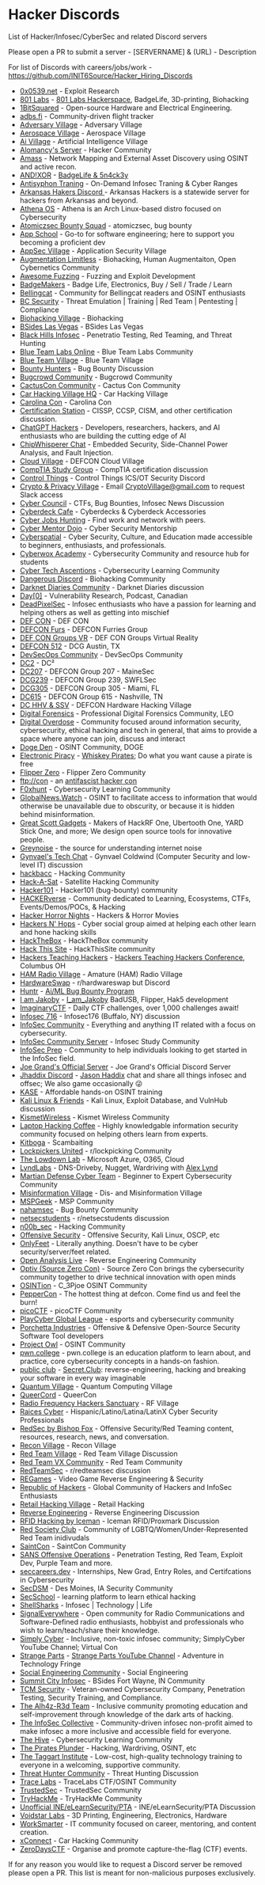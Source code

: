# Hacker Discords

List of Hacker/Infosec/CyberSec and related Discord servers

Please open a PR to submit a server - [SERVERNAME] & (URL) - Description

For list of Discords with careers/jobs/work - https://github.com/INIT6Source/Hacker_Hiring_Discords

- [0x0539.net](https://discord.gg/n8k3cPZxe9) - Exploit Research
- [801 Labs](https://discord.gg/801labs) - [801 Labs Hackerspace](https://www.801labs.org/), BadgeLife, 3D-printing, Biohacking
- [1BitSquared](https://1bitsquared.com/pages/chat) - Open-source Hardware and Electrical Engineering.
- [adbs.fi](https://discord.gg/jfVRF2XRwF) - Community-driven flight tracker
- [Adversary Village](https://discord.gg/rk44QhQR) - Adversary Village
- [Aerospace Village](https://discord.com/invite/gV4EWuk) - Aerospace Village
- [Ai Village](discord.gg/xMK7fuu) - Artificial Intelligence Village
- [Alomancy's Server](https://discord.gg/bPw3arrhbJ) - Hacker Community
- [Amass](https://discord.gg/BjCH28z7f6) - Network Mapping and External Asset Discovery using OSINT and active recon.
- [AND!XOR](https://discord.gg/Frf5VpXN9F) - [BadgeLife & 5n4ck3y](https://www.andnxor.com/)
- [Antisyphon Traning](https://discord.gg/antisyphon) - On-Demand Infosec Traning & Cyber Ranges
- [Arkansas Hakers Discord ](https://krime.life) - Arkansas Hackers is a statewide server for hackers from Arkansas and beyond.
- [Athena OS](https://discord.gg/2tM4X4RmA5) - Athena is an Arch Linux-based distro focused on Cybersecurity
- [Atomiczsec Bounty Squad](https://discord.gg/EswRSZNr9f) - atomiczsec, bug bounty
- [App School](https://discord.gg/UZvak5t7j5) - Go-to for software engineering; here to support you becoming a proficient dev
- [AppSec Village](https://discord.gg/5XY8qYXd7R) - Application Security Village
- [Augmentation Limitless](https://www.patreon.com/user?u=84030408) - Biohacking, Human Augmentaiton, Open Cybernetics Community
- [Awesome Fuzzing](https://discord.gg/cvTjr47YSU) - Fuzzing and Exploit Development
- [BadgeMakers](http://discord.badge.life) - Badge Life, Electronics, Buy / Sell / Trade / Learn
- [Bellingcat](https://discord.gg/bellingcat) - Community for Bellingcat readers and OSINT enthusiasts
- [BC Security](discord.gg/P8PZPyf) - Threat Emulation | Training | Red Team | Pentesting | Compliance
- [Biohacking Village](https://discord.gg/Q8ubDb5) - Biohacking
- [BSides Las Vegas](https://discord.gg/JeeAjMCN) - BSides Las Vegas
- [Black Hills Infosec](https://discord.gg/bhis) - Penetratio Testing, Red Teaming, and Threat Hunting
- [Blue Team Labs Online](https://discord.gg/T8F2jqZwMG) - Blue Team Labs Community
- [Blue Team Village](https://discord.gg/blueteamvillage) - Blue Team Village
- [Bounty Hunters](https://discord.gg/bugbounty) - Bug Bounty Discussion
- [Bugcrowd Community](https://discord.com/invite/TWr3Brs) - Bugcrowd Community
- [CactusCon Community](https://discord.gg/znvNrP5xPB) - Cactus Con Community
- [Car Hacking Village HQ](https://discord.gg/JWCCTAM) - Car Hacking Village
- [Carolina Con](https://discord.gg/xx6RaeRcD4) - Carolina Con
- [Certification Station](https://discord.gg/certstation) - CISSP, CCSP, CISM, and other certification discussion.
- [ChatGPT Hackers](https://discord.gg/d4zDC4u7Ag) - Developers, researchers, hackers, and AI enthusiasts who are building the cutting edge of AI
- [ChipWhisperer Chat](https://discord.gg/WKbT3cX9Yq) - Embedded Security, Side-Channel Power Analysis, and Fault Injection.
- [Cloud Village](https://discord.gg/7ChUvmEYeF) - DEFCON Cloud Village
- [CompTIA Study Group](https://discord.gg/G7j2hMKbF4) - CompTIA certification discussion
- [Control Things](https://discord.gg/ControlThings) - Control Things ICS/OT Security Discord
- [Crypto & Privacy Village](https://cryptovillage.slack.com/) - Email CryptoVillage@gmail.com to request Slack access
- [Cyber Council](https://discord.gg/computers) - CTFs, Bug Bounties, Infosec News Discussion
- [Cyberdeck Cafe](https://discord.gg/5rDpDqwXq2) - Cyberdecks & Cyberdeck Accessories
- [Cyber Jobs Hunting](https://discord.gg/cyber-jobs-hunting-777881374555897886) -  Find work and network with peers.
- [Cyber Mentor Dojo](https://discord.gg/KFMZ68wG) - Cyber Security Mentorship
- [Cyberspatial](https://discord.gg/GaP8VmWchh) - Cyber Security, Culture, and Education made accessible to beginners, enthusiasts, and professionals.
- [Cyberwox Academy](https://discord.gg/jUqmShxGuz) - Cybersecurity Community and resource hub for students
- [Cyber Tech Ascentions](https://discord.gg/WxesdwCpre) - Cybersecurity Learning Community
- [Dangerous Discord](https://discord.com/invite/qtnE8T3) - Biohacking Community
- [Darknet Diaries Community](https://discord.gg/darknetdiaries) - Darknet Diaries discussion
- [Day[0]](https://discord.gg/K3PUYKZY6P) - Vulnerability Research, Podcast, Canadian
- [DeadPixelSec](https://discord.gg/deadpixelsec) - Infosec enthusiasts who have a passion for learning and helping others as well as getting into mischief
- [DEF CON](https://discord.gg/defcon) - DEF CON
- [DEFCON Furs](https://discord.io/defconfurs) - DEFCON Furries Group
- [DEF CON Groups VR](https://discord.gg/bsX4QXf3rD) - DEF CON Groups Virtual Reality
- [DEFCON 512](discord.dc512.org) - DCG Austin, TX
- [DevSecOps Community](https://discord.gg/devsecops-community-918181751526948884) - DevSecOps Community
- [DC2](https://discord.gg/GvjDcCew9Q) - DC²
- [DC207](https://discord.gg/JjpKF6sFW6) - DEFCON Group 207 - MaineSec
- [DCG239](https://discord.gg/aDTRemnchA) - DEFCON Group 239, SWFLSec
- [DCG305](https://discord.gg/GjAw6vhTua) - DEFCON Group 305 - Miami, FL
- [DC615](https://t.co/tqd0Ewp6HB) - DEFCON Group 615 - Nashville, TN
- [DC HHV & SSV](https://discord.gg/FZj45BP5a) - DEFCON Hardware Hacking Village
- [Digital Forensics](https://discord.gg/xz5v4WvEaC) - Professional Digital Forensics Community, LEO
- [Digital Overdose](https://discord.gg/digitaloverdose) - Community focused around information security, cybersecurity, ethical hacking and tech in general, that aims to provide a space where anyone can join, discuss and interact
- [Doge Den](https://discord.gg/inteldoge) - OSINT Community, DOGE
- [Electronic Piracy](https://discord.gg/AtjTMa3Ujk) - [Whiskey Pirates](http://whiskeypirates.com/); Do what you want cause a pirate is free
- [Flipper Zero](flipperzero.one/discord) - Flipper Zero Community
- [ftp://con](https://discord.gg/gbMrzYFJD8) - an [antifascist hacker con](https://www.ftpcon.com/)
- [F0xhunt](https://discord.gg/f0xhunt) - Cybersecurity Learning Community
- [GlobalNews.Watch](https://discord.com/invite/5pmK4TU) - OSINT to facilitate access to information that would otherwise be unavailable due to obscurity, or because it is hidden behind misinformation.
- [Great Scott Gadgets](https://discord.gg/rsfMw3rsU8) - Makers of HackRF One, Ubertooth One, YARD Stick One, and more; We design open source tools for innovative people.
- [Greynoise](https://discord.gg/AVbx5wAzga) - the source for understanding internet noise
- [Gynvael's Tech Chat](https://gynvael.coldwind.pl/discord) - Gynvael Coldwind (Computer Security and low-level IT) discussion
- [hackbacc](https://discord.gg/fH93hbE85H) - Hacking Community
- [Hack-A-Sat](https://hackasat.com/) - Satellite Hacking Community
- [Hacker101](https://discord.gg/ZWBF2v42pa) - Hacker101 (bug-bounty) community
- [HACKERverse](https://discord.gg/hacer-rs-952244889192648775) - Community dedicated to Learning, Ecosystems, CTFs, Events/Demos/POCs, & Hacking
- [Hacker Horror Nights](https://discord.gg/x9hka5tSPF) - Hackers & Horror Movies
- [Hackers N' Hops](https://discord.gg/cuX2A2CjXc) - Cyber social group aimed at helping each other learn and hone hacking skills
- [HackTheBox](https://discord.gg/hackthebox) - HackTheBox community
- [Hack This Site](https://discord.gg/hts) - HackThisSite community
- [Hackers Teaching Hackers](https://discord.gg/Qck5NUgw9z) - [Hackers Teaching Hackers Conference](https://www.hthackers.com/), Columbus OH
- [HAM Radio Village](https://discord.com/invite/hrv) - Amature (HAM) Radio Village
- [HardwareSwap](https://discord.gg/hwswap) - r/hardwareswap but Discord
- [Huntr](https://discord.gg/5YWbUcSp3A) - [Ai/ML Bug Bounty Program](https://huntr.mlsecops.com/)
- [I am Jakoby](https://discord.gg/iamjakoby) - [I_am_Jakoby](https://twitter.com/I_Am_Jakoby) BadUSB, Flipper, Hak5 development
- [ImaginaryCTF](https://discord.gg/ctf) - Daily CTF challenges, over 1,000 challenges await!
- [Infosec 716](https://discord.gg/PZyNPZ8yuF) - Infosec176 (Buffalo, NY) discussion
- [InfoSec Community](https://discord.gg/rXpRtcUVhY) - Everything and anything IT related with a focus on cybersecurity.
- [InfoSec Community Server](https://discord.gg/b8faj9Q3Xd) - Infosec Study Community
- [InfoSec Prep](https://discord.gg/infosecprep) - Community to help individuals looking to get started in the InfoSec field.
- [Joe Grand's Official Server](https://discord.gg/wud8KnF2Gm) - Joe Grand's Official Discord Server
- [Jhaddix Discord](discord.gg/jhaddix) - [Jason Haddix](https://twitter.com/Jhaddix) chat and share  all things infosec and offsec; We also game occasionally 😜
- [KASE](https://discord.gg/vg6gdrKqMw) - Affordable hands-on OSINT training
- [Kali Linux & Friends](https://discord.gg/xN7Vqjvsqe) - Kali Linux, Exploit Database, and VulnHub discussion
- [KismetWireless](https://discord.gg/p8SPgGdaTT) - Kismet Wireless Community
- [Laptop Hacking Coffee](https://discord.com/invite/F2HKJmQ) - Highly knowledgable information security community focused on helping others learn from experts.
- [Kitboga](https://discord.gg/kitboga) - Scambaiting
- [Lockpickers United](https://discord.com/invite/lockpicking) - r/lockpicking Community
- [The Lowdown Lab](https://discord.gg/thelowdownlab) - Microsoft Azure, O365, Cloud
- [LyndLabs](https://discord.gg/szv3X7hbrG) - DNS-Driveby, Nugget, Wardriving with [Alex Lynd](https://twitter.com/alexlynd)
- [Martian Defense Cyber Team](https://join.martiandefense.llc) - Beginner to Expert Cybersecurity Community
- [Misinformation Village](https://discord.com/invite/misinformationvillage) - Dis- and Misinformation Village
- [MSPGeek](https://discord.gg/mspgeek) - MSP Community
- [nahamsec](https://discord.gg/nahamsec-598608711186907146) - Bug Bounty Community
- [netsecstudents](https://discord.gg/v8WcpurhVT) - r/netsecstudents discussion
- [n00b_sec](https://discord.gg/Yr6GX7dB3A) - Hacking Community
- [Offensive Security](https://discord.gg/offsec) - Offensive Security, Kali Linux, OSCP, etc
- [OnlyFeet](https://discord.gg/onlyfeet) - Literally anything. Doesn't have to be cyber security/server/feet related.
- [Open Analysis Live](https://discord.gg/tqKcMTYu) - Reverse Engineering Community
- [Optiv (Source Zero Con)](https://discord.gg/68gE2gVUEH) - Source Zero Con brings the cybersecurity community together to drive technical innovation with open minds
- [OSINTion](https://discord.gg/A5yv3SwWBB) - C_3Pjoe OSINT Community
- [PepperCon](discord.gg/URRBHAH) - The hottest thing at defcon. Come find us and feel the burn!
- [picoCTF](https://discord.gg/WQGdYaB) - picoCTF Community
- [PlayCyber Global League](https://discord.com/invite/playcybergloballeague) - esports and cybersecurity community
- [Porchetta Industries](https://discord.gg/fCchJT6McG) - Offensive & Defensive Open-Source Security Software Tool developers
- [Project Owl](https://discord.gg/projectowl) - OSINT Community
- [pwn.college](https://discord.gg/pwncollege) - pwn.college is an education platform to learn about, and practice, core cybersecurity concepts in a hands-on fashion.
- [public club](https://discord.gg/3b4qtuJUKe) - [Secret.Club](https://secret.club/): reverse-engineering, hacking and breaking your software in every way imaginable
- [Quantum Village](https://discord.gg/6WUjH5cBXu) - Quantum Computing Village
- [QueerCord](https://discord.com/invite/jeG6Bh5) - QueerCon
- [Radio Frequency Hackers Sanctuary](https://discord.gg/VtMthU8ash) - RF Village
- [Raices Cyber](https://discord.gg/6hgkaxNf4A) - Hispanic/Latino/Latina/LatinX Cyber Security Professionals
- [RedSec by Bishop Fox](https://discord.gg/redsec) - Offensive Security/Red Teaming content, resources, research, news, and conversation.
- [Recon Village](https://discord.gg/kRxDqGfb) - Recon Village
- [Red Team Village](https://discord.gg/redteamvillage) - Red Team Village Discussion
- [Red Team VX Community](https://discord.gg/red-team-vx-community-1012733841229746240) - Red Team Community
- [RedTeamSec](https://discord.gg/sgFskv2TjQ) - r/redteamsec discussion
- [REGames](https://discord.gg/regames-760531247704702996) - Video Game Reverse Engineering & Security
- [Republic of Hackers](https://discord.gg/AVAXXWFzYF) - Global Community of Hackers and InfoSec Enthusiasts
- [Retail Hacking Village](https://discord.gg/DxG4Uj7WZV) - Retail Hacking
- [Reverse Engineering](https://discord.gg/rtfm) - Reverse Engineering Discussion
- [RFID Hacking by Iceman](https://discord.gg/iceman) - Iceman RFID/Proxmark Discussion
- [Red Society Club](discord.gg/theRSC) - Community of LGBTQ/Women/Under-Represented Red Team inidivudals
- [SaintCon](https://discord.gg/saintcon) - SaintCon Community
- [SANS Offensive Operations](https://discord.gg/RWggDDaNtj) - Penetration Testing, Red Team, Exploit Dev, Purple Team and more.
- [seccareers.dev](https://discord.gg/cybersecurity) - Internships, New Grad, Entry Roles, and Certifcations in Cybersecurity
- [SecDSM](http://discord.gg/secdsm) - Des Moines, IA Security Community
- [SecSchool](https://discord.gg/2bWxKHn8Yd) - learning platform to learn ethical hacking
- [ShellSharks](https://discord.gg/gGNrabK9rY) - Infosec | Technology | Life
- [SignalEverywhere](https://discord.gg/ZXH5KCXtRE) - Open community for Radio Communications and Software-Defined radio enthusiasts, hobbyist and professionals who wish to learn/teach/share their knowledge.
- [Simply Cyber](https://discord.gg/simplycyber) - Inclusive, non-toxic infosec community; SimplyCyber YouTube Channel; Virtual Con
- [Strange Parts](https://discord.gg/strangeparts) - [Strange Parts YouTube Channel](https://www.youtube.com/channel/UCO8DQrSp5yEP937qNqTooOw) - Adventure in Technology Fringe
- [Social Engineering Community](https://discord.gg/uzKP5XBpeH) - Social Engineering
- [Summit City Infosec](https://discord.gg/e664A69G4a) - BSides Fort Wayne, IN Community
- [TCM Security](https://discord.gg/tcm) - Veteran-owned Cybersecurity Company, Penetration Testing, Security Training, and Compliance.
- [The Alh4z-R3d Team](https://discord.gg/PQdwBMb6dn) - Inclusive community promoting education and self-improvement through knowledge of the dark arts of hacking.
- [The InfoSec Collective](https://discord.gg/kPhVS9DXjw) - Community-driven infosec non-profit aimed to make infosec a more inclusive and accessible field for everyone.
- [The Hive](https://discord.gg/29VBQgQHMd) - Cybersecurity Learning Community
- [The Pirates Plunder](https://discord.gg/thepirates) - Hacking, Wardriving, OSINT, etc
- [The Taggart Institute](https://discord.gg/taggartinstitute) - Low-cost, high-quality technology training to everyone in a welcoming, supportive community.
- [Threat Hunter Community](https://discord.gg/threathunter) - Threat Hunting Discussion
- [Trace Labs](https://discord.gg/tracelabs) - TraceLabs CTF/OSINT Community
- [TrustedSec](https://discord.gg/trustedsec) - TrustedSec Community
- [TryHackMe](https://discord.gg/tryhackme) - TryHackMe Community
- [Unofficial INE/eLearnSecurity/PTA](https://discord.gg/unofficial-ine-elearnsecurity-pta-server-672476651753308210) - INE/eLearnSecurity/PTA Discussion
- [Voidstar Labs](https://discord.gg/voidstarlab) - 3D Printing, Engineering, Electronics, Hardware
- [WorkSmarter](https://discord.gg/WorkSmarter) - IT community focused on career, mentoring, and content creation.
- [xConnect](https://discord.gg/4TrwJQ8vq9) - Car Hacking Community
- [ZeroDaysCTF](https://discord.gg/Uuhjn6Yyzb) - Organise and promote capture-the-flag (CTF) events.

If for any reason you would like to request a Discord server be removed please open a PR. This list is meant for non-malicious purposes exclusively.
